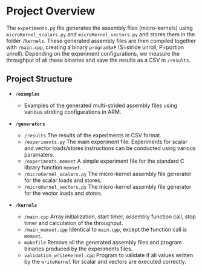# Project Overview
The `experiments.py` file generates the assembly files (micro-kernels) using `microKernel_scalars.py` and `microKernel_vectors.py` and stores them in the folder `/kernels`. These generated assembly files are then compiled together with `/main.cpp`, creating a binary `programSxP` (S=stride unroll, P=portion unroll). Depending on the experiment configurations, we measure the throughput of all these binaries and save the results as a CSV in `/results`.

## Project Structure
- **`/examples`** 
    -  Examples of the generated multi-strided assembly files using various striding configurations in ARM. 
- **`/generators`**
    - `/results` The results of the experiments in CSV format.
  - `/experiments.py` The main experiment file. Experiments for scalar and vector loads/stores instructions can be conducted using various paramaters.
  - `/experiments_memset` A simple experiment file for the standard C library function `memset`.
  - `/microKernel_scalars.py` The micro-kernel assembly file generator for the scalar loads and stores. 
  - `/microKernel_vectors.py` The micro-kernel assembly file generator for the vector loads and stores. 

- **`/kernels`**
    - `/main.cpp` Array initialization, start timer, assembly function call, stop timer and calculation of the throughput.  
    - `/main_memset.cpp` Identical to `main.cpp`, except the function call is `memset`.
    - `makefile` Remove all the generated assembly files and program binaries produced by the experiments files.
    - `validation_writeKernel.cpp` Program to validate if all values written by the `writeKernel` for scalar and vectors are executed correctly.

